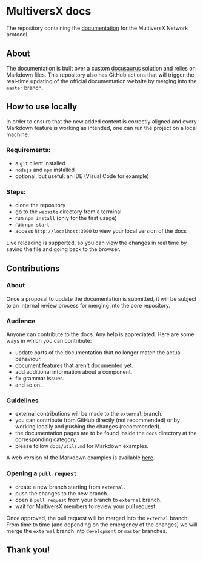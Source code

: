 # MultiversX docs

The repository containing the [documentation](https://docs.multiversx.com) for the MultiversX Network protocol.

## About

The documentation is built over a custom [docusaurus](https://docusaurus.io/) solution and relies on Markdown files.
This repository also has GitHub actions that will trigger the real-time updating of the official documentation website by merging into the `master` branch.

## How to use locally

In order to ensure that the new added content is correctly aligned and every Markdown feature is working as intended, one can run the project on a local machine.

### Requirements:

- a `git` client installed
- `nodejs` and `npm` installed
- optional, but useful: an IDE (Visual Code for example)

### Steps:

- clone the repository
- go to the `website` directory from a terminal
- run `npm install` (only for the first usage)
- run `npm start`
- access `http://localhost:3000` to view your local version of the docs

Live reloading is supported, so you can view the changes in real time by saving the file and going back to the browser.

## Contributions

### About

Once a proposal to update the documentation is submitted, it will be subject to an internal review process for merging into the core repository.

### Audience

Anyone can contribute to the docs. Any help is appreciated. Here are some ways in which you can contribute:

- update parts of the documentation that no longer match the actual behaviour.
- document features that aren't documented yet.
- add additional information about a component.
- fix grammar issues.
- and so on...

### Guidelines

- external contributions will be made to the `external` branch.
- you can contribute from GitHub directly (not recommended) or by working locally and pushing the changes (recommended).
- the documentation pages are to be found inside the `docs` directory at the corresponding category.
- please follow `docs/utils.md` for Markdown examples.

A web version of the Markdown examples is available [here](https://docs.multiversx.com/utils/).

### Opening a `pull request`

- create a new branch starting from `external`.
- push the changes to the new branch.
- open a `pull request` from your branch to `external` branch.
- wait for MultiversX members to review your pull request.

Once approved, the pull request will be merged into the `external` branch. From time to time (and depending on the emergency of the changes) we will merge the `external` branch into `development` or `master` branches.

## **Thank you!**
